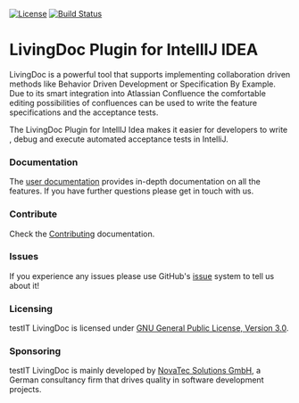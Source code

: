 [![License](https://img.shields.io/badge/License-GNU%20General%20Public%20License%203.0-brightgreen.svg)](http://www.gnu.org/licenses/gpl-3.0.txt)
[![Build Status](https://travis-ci.org/testIT-LivingDoc/livingdoc-intellij.svg?branch=master)](https://travis-ci.org/testIT-LivingDoc/livingdoc-intellij)

# LivingDoc Plugin for IntellIJ IDEA

LivingDoc is a powerful tool that supports implementing collaboration driven methods like Behavior Driven Development or Specification By Example. Due to its smart integration into Atlassian Confluence the comfortable editing possibilities of confluences can be used to write the feature specifications and the acceptance tests.

The LivingDoc Plugin for IntellIJ Idea makes it easier for developers to write , debug and execute automated acceptance tests in IntelliJ.


### Documentation
The [user documentation](https://testit-livingdoc.atlassian.net/wiki) provides in-depth documentation on all the features.
If you have further questions please get in touch with us.

### Contribute

Check the [Contributing](https://testit-livingdoc.atlassian.net/wiki/display/CURDOC/Contributing) documentation.

### Issues
If you experience any issues please use GitHub's [issue](https://github.com/testIT-LivingDoc/livingdoc-intellij/issues) system to tell us about it!

### Licensing
testIT LivingDoc is licensed under [GNU General Public License, Version 3.0](http://www.gnu.org/licenses/gpl-3.0.txt).


### Sponsoring
testIT LivingDoc is mainly developed by [NovaTec Solutions GmbH](http://www.novatec-gmbh.de/), a German consultancy firm that drives quality in software development projects.

